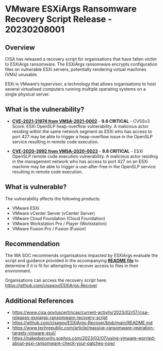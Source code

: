 # VMware ESXiArgs Ransomware Recovery Script Release - 20230208001

## Overview

CISA has released a recovery script for organisations that have fallen victim to ESXiArgs ransomware. The ESXiArgs ransomware encrypts configuration files on vulnerable ESXi servers, potentially rendering virtual machines (VMs) unusable.

ESXi is VMware’s hypervisor, a technology that allows organisations to host several virtualised computers running multiple operating systems on a single physical server.

## What is the vulnerability?

- [**CVE-2021-21974 from VMSA-2021-0002**](https://www.vmware.com/security/advisories/VMSA-2021-0002.html) - **9.8 CRITICAL** - CVSSv3 Score. ESXi OpenSLP heap-overflow vulnerability. A malicious actor residing within the same network segment as ESXi who has access to port 427 may be able to trigger a heap-overflow issue in the OpenSLP service resulting in remote code execution.

- [**CVE-2020-3992 from VMSA-2020-0023**](https://www.vmware.com/security/advisories/VMSA-2020-0023.html) - **9.8 CRITICAL** - ESXi OpenSLP remote code execution vulnerability. A malicious actor residing in the management network who has access to port 427 on an ESXi machine may be able to trigger a use-after-free in the OpenSLP service resulting in remote code execution.

## What is vulnerable?

The vulnerability affects the following products:

- VMware ESXi
- VMware vCenter Server (vCenter Server)
- VMware Cloud Foundation (Cloud Foundation)
- VMware Workstation Pro / Player (Workstation)
- VMware Fusion Pro / Fusion (Fusion)

## Recommendation

The WA SOC recommends organisations impacted by ESXiArgs evaluate the script and guidance provided in the accompanying [**README file**](https://github.com/cisagov/ESXiArgs-Recover/blob/main/README.md) to determine if it is fit for attempting to recover access to files in their environment.

Organisations can access the recovery script here: <https://github.com/cisagov/ESXiArgs-Recover>

## Additional References

- <https://www.cisa.gov/uscert/ncas/current-activity/2023/02/07/cisa-releases-esxiargs-ransomware-recovery-script>
- <https://github.com/cisagov/ESXiArgs-Recover/blob/main/README.md>
- <https://www.techrepublic.com/article/massive-ransomware-operation-targets-vmware-esxi/>
- <https://nakedsecurity.sophos.com/2023/02/07/using-vmware-worried-about-esxi-ransomware-check-your-patches-now/>
